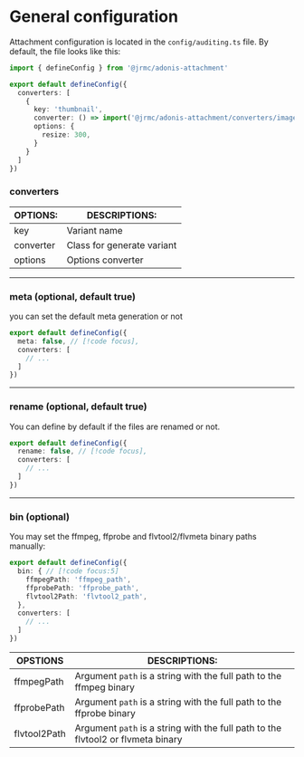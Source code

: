 # General configuration 

Attachment configuration is located in the `config/auditing.ts` file. By default, the file looks like this:

```typescript
import { defineConfig } from '@jrmc/adonis-attachment'

export default defineConfig({
  converters: [
    {
      key: 'thumbnail',
      converter: () => import('@jrmc/adonis-attachment/converters/image_converter'),
      options: {
        resize: 300,
      }
    }
  ]
})
```

### converters

|OPTIONS:  | DESCRIPTIONS:            |
| -------- | ------------------------ |
|key       |Variant name              |
|converter |Class for generate variant|
|options   |Options converter         |

---

### meta (optional, default true)

you can set the default meta generation or not

```typescript
export default defineConfig({
  meta: false, // [!code focus],
  converters: [
    // ...
  ]
})
```

---

### rename (optional, default true)

You can define by default if the files are renamed or not.

```typescript
export default defineConfig({
  rename: false, // [!code focus],
  converters: [
    // ...
  ]
})
```

---

### bin (optional)

You may set the ffmpeg, ffprobe and flvtool2/flvmeta binary paths manually:

```typescript
export default defineConfig({
  bin: { // [!code focus:5]
    ffmpegPath: 'ffmpeg_path',
    ffprobePath: 'ffprobe_path',
    flvtool2Path: 'flvtool2_path',
  },
  converters: [
    // ...
  ]
})
```


|OPSTIONS     |DESCRIPTIONS:                                                                    |
| ----------- | ------------------------------------------------------------------------------- |
|ffmpegPath   |Argument `path` is a string with the full path to the ffmpeg binary              |
|ffprobePath  |Argument `path` is a string with the full path to the ffprobe binary             |
|flvtool2Path |Argument `path` is a string with the full path to the flvtool2 or flvmeta binary |

